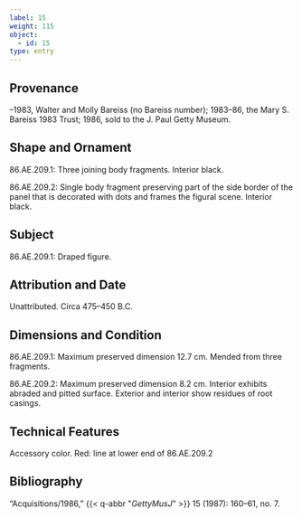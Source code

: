 ```yaml
---
label: 15
weight: 115
object:
  - id: 15
type: entry
---
```


## Provenance

–1983, Walter and Molly Bareiss (no Bareiss number); 1983–86, the Mary S. Bareiss 1983 Trust; 1986, sold to the J. Paul Getty Museum.

## Shape and Ornament

86.AE.209.1: Three joining body fragments. Interior black.

86.AE.209.2: Single body fragment preserving part of the side border of the panel that is decorated with dots and frames the figural scene. Interior black.

## Subject

86.AE.209.1: Draped figure.

## Attribution and Date

Unattributed. Circa 475–450 B.C.

## Dimensions and Condition

86.AE.209.1: Maximum preserved dimension 12.7 cm. Mended from three fragments.

86.AE.209.2: Maximum preserved dimension 8.2 cm. Interior exhibits abraded and pitted surface. Exterior and interior show residues of root casings.

## Technical Features

Accessory color. Red: line at lower end of 86.AE.209.2

## Bibliography

“Acquisitions/1986,” {{< q-abbr "*GettyMusJ*" >}} 15 (1987): 160–61, no. 7.
